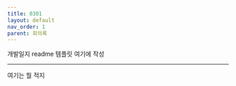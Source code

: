 ```yaml
---
title: 0301
layout: default
nav_order: 1
parent: 회의록
---
```


개발일지 readme 템플릿 여기에 작성

---

여기는 뭘 적지
